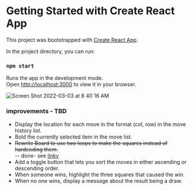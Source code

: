# Getting Started with Create React App

This project was bootstrapped with [Create React App](https://github.com/facebook/create-react-app).

In the project directory, you can run:

### `npm start`

Runs the app in the development mode.\
Open [http://localhost:3000](http://localhost:3000) to view it in your browser.

![Screen Shot 2022-03-03 at 8 40 16 AM](https://user-images.githubusercontent.com/627740/156610041-59b38fba-8868-4b5f-b355-7cd1cbe329c4.png)


### improvements - TBD ###
- Display the location for each move in the format (col, row) in the move history list.
- Bold the currently selected item in the move list.
- ~~Rewrite Board to use two loops to make the squares instead of hardcoding them.~~  
-- done- see [linky](https://github.com/bganguly/tic-tac-toe-using-functional-components/blob/03-removed-hard-coded-repitition-in-boardjs/src/components_functional/Board.js)
- Add a toggle button that lets you sort the moves in either ascending or descending order.
- When someone wins, highlight the three squares that caused the win.
- When no one wins, display a message about the result being a draw.
